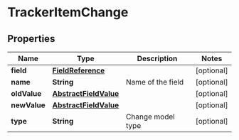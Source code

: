 

# TrackerItemChange

## Properties

Name | Type | Description | Notes
------------ | ------------- | ------------- | -------------
**field** | [**FieldReference**](FieldReference.md) |  |  [optional]
**name** | **String** | Name of the field |  [optional]
**oldValue** | [**AbstractFieldValue**](AbstractFieldValue.md) |  |  [optional]
**newValue** | [**AbstractFieldValue**](AbstractFieldValue.md) |  |  [optional]
**type** | **String** | Change model type |  [optional]



